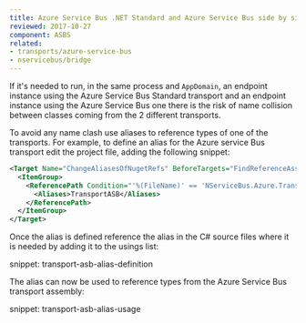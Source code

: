 ```yaml
---
title: Azure Service Bus .NET Standard and Azure Service Bus side by side
reviewed: 2017-10-27
component: ASBS
related:
- transports/azure-service-bus
- nservicebus/bridge
---
```


If it's needed to run, in the same process and `AppDomain`, an endpoint instance using the Azure Service Bus Standard transport and an endpoint instance using the Azure Service Bus one there is the risk of name collision between classes coming from the 2 different transports.

To avoid any name clash use aliases to reference types of one of the transports. For example, to define an alias for the Azure service Bus transport edit the project file, adding the following snippet:

```xml
<Target Name="ChangeAliasesOfNugetRefs" BeforeTargets="FindReferenceAssembliesForReferences;ResolveReferences">
  <ItemGroup>
    <ReferencePath Condition="'%(FileName)' == 'NServiceBus.Azure.Transports.WindowsAzureServiceBus'">
      <Aliases>TransportASB</Aliases>
    </ReferencePath>
  </ItemGroup>
</Target>
```

Once the alias is defined reference the alias in the C# source files where it is needed by adding it to the usings list:

snippet: transport-asb-alias-definition

The alias can now be used to reference types from the Azure Service Bus transport assembly:

snippet: transport-asb-alias-usage

